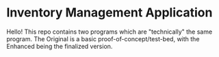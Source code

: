 # Inventory Management Application
Hello! This repo contains two programs which are "technically" the same program. The Original is a basic proof-of-concept/test-bed, with the Enhanced being the finalized version.
